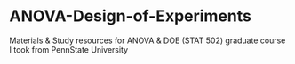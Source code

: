 # ANOVA-Design-of-Experiments
Materials &amp; Study resources for ANOVA &amp; DOE (STAT 502) graduate course I took from PennState University  
